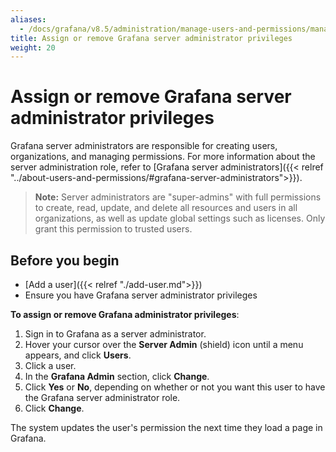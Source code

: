 ```yaml
---
aliases:
  - /docs/grafana/v8.5/administration/manage-users-and-permissions/manage-server-users/assign-remove-server-admin-privileges/
title: Assign or remove Grafana server administrator privileges
weight: 20
---
```


# Assign or remove Grafana server administrator privileges

Grafana server administrators are responsible for creating users, organizations, and managing permissions. For more information about the server administration role, refer to [Grafana server administrators]({{< relref "../about-users-and-permissions/#grafana-server-administrators">}}).

> **Note:** Server administrators are "super-admins" with full permissions to create, read, update, and delete all resources and users in all organizations, as well as update global settings such as licenses. Only grant this permission to trusted users.

## Before you begin

- [Add a user]({{< relref "./add-user.md">}})
- Ensure you have Grafana server administrator privileges

**To assign or remove Grafana administrator privileges**:

1. Sign in to Grafana as a server administrator.
1. Hover your cursor over the **Server Admin** (shield) icon until a menu appears, and click **Users**.
1. Click a user.
1. In the **Grafana Admin** section, click **Change**.
1. Click **Yes** or **No**, depending on whether or not you want this user to have the Grafana server administrator role.
1. Click **Change**.

The system updates the user's permission the next time they load a page in Grafana.
